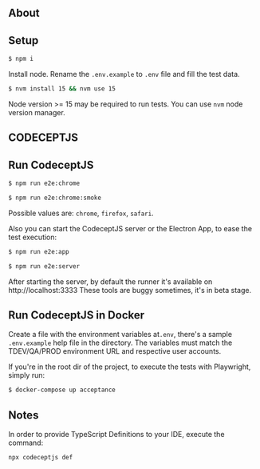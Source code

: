 ## About

## Setup

```bash
$ npm i
```
Install node.
Rename the `.env.example` to `.env` file and fill the test data.

```bash
$ nvm install 15 && nvm use 15
```

Node version >= 15 may be required to run tests. You can use `nvm` node version manager.

## CODECEPTJS

## Run CodeceptJS

```bash
$ npm run e2e:chrome
```

```bash
$ npm run e2e:chrome:smoke
```

Possible values are: `chrome`, `firefox`, `safari`.

Also you can start the CodeceptJS server or the Electron App, to ease the test execution:

```bash
$ npm run e2e:app
```

```bash
$ npm run e2e:server
```

After starting the server, by default the runner it's available on http://localhost:3333
These tools are buggy sometimes, it's in beta stage.

## Run CodeceptJS in Docker

Create a file with the environment variables at`.env`, there's a sample
`.env.example` help file in the directory. The variables must match the TDEV/QA/PROD environment URL and respective user
accounts.

If you're in the root dir of the project, to execute the tests with Playwright, simply run:

```bash
$ docker-compose up acceptance
```

## Notes

In order to provide TypeScript Definitions to your IDE, execute the command:
```
npx codeceptjs def
```
